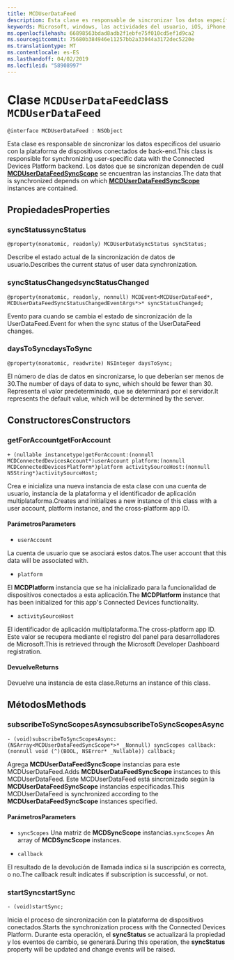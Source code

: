 ```yaml
---
title: MCDUserDataFeed
description: Esta clase es responsable de sincronizar los datos específicos del usuario con la plataforma de dispositivos conectados de back-end.
keywords: Microsoft, windows, las actividades del usuario, iOS, iPhone, objectiveC, conectado los dispositivos, proyecto Roma
ms.openlocfilehash: 66898563bdad8adb2f1ebfe75f010cd5ef1d9ca2
ms.sourcegitcommit: 75680b384946e11257bb2a33044a3172dec5220e
ms.translationtype: MT
ms.contentlocale: es-ES
ms.lasthandoff: 04/02/2019
ms.locfileid: "58908997"
---
```

# <a name="class-mcduserdatafeed"></a><span data-ttu-id="53ae3-104">Clase `MCDUserDataFeed`</span><span class="sxs-lookup"><span data-stu-id="53ae3-104">class `MCDUserDataFeed`</span></span>

```
@interface MCDUserDataFeed : NSObject
```

<span data-ttu-id="53ae3-105">Esta clase es responsable de sincronizar los datos específicos del usuario con la plataforma de dispositivos conectados de back-end.</span><span class="sxs-lookup"><span data-stu-id="53ae3-105">This class is responsible for synchronizing user-specific data with the Connected Devices Platform backend.</span></span> <span data-ttu-id="53ae3-106">Los datos que se sincronizan dependen de cuál **[MCDUserDataFeedSyncScope](MCDUserDataFeedSyncScope.md)** se encuentran las instancias.</span><span class="sxs-lookup"><span data-stu-id="53ae3-106">The data that is synchronized depends on which **[MCDUserDataFeedSyncScope](MCDUserDataFeedSyncScope.md)** instances are contained.</span></span>

## <a name="properties"></a><span data-ttu-id="53ae3-107">Propiedades</span><span class="sxs-lookup"><span data-stu-id="53ae3-107">Properties</span></span>

### <a name="syncstatus"></a><span data-ttu-id="53ae3-108">syncStatus</span><span class="sxs-lookup"><span data-stu-id="53ae3-108">syncStatus</span></span>
`@property(nonatomic, readonly) MCDUserDataSyncStatus syncStatus;`

<span data-ttu-id="53ae3-109">Describe el estado actual de la sincronización de datos de usuario.</span><span class="sxs-lookup"><span data-stu-id="53ae3-109">Describes the current status of user data synchronization.</span></span>

### <a name="syncstatuschanged"></a><span data-ttu-id="53ae3-110">syncStatusChanged</span><span class="sxs-lookup"><span data-stu-id="53ae3-110">syncStatusChanged</span></span>
`@property(nonatomic, readonly, nonnull) MCDEvent<MCDUserDataFeed*, MCDUserDataFeedSyncStatusChangedEventArgs*>* syncStatusChanged;`

<span data-ttu-id="53ae3-111">Evento para cuando se cambia el estado de sincronización de la UserDataFeed.</span><span class="sxs-lookup"><span data-stu-id="53ae3-111">Event for when the sync status of the UserDataFeed changes.</span></span>

### <a name="daystosync"></a><span data-ttu-id="53ae3-112">daysToSync</span><span class="sxs-lookup"><span data-stu-id="53ae3-112">daysToSync</span></span>
`@property(nonatomic, readwrite) NSInteger daysToSync;`

<span data-ttu-id="53ae3-113">El número de días de datos en sincronizarse, lo que deberían ser menos de 30.</span><span class="sxs-lookup"><span data-stu-id="53ae3-113">The number of days of data to sync, which should be fewer than 30.</span></span>  <span data-ttu-id="53ae3-114">Representa el valor predeterminado, que se determinará por el servidor.</span><span class="sxs-lookup"><span data-stu-id="53ae3-114">It represents the default value, which will be determined by the server.</span></span>

## <a name="constructors"></a><span data-ttu-id="53ae3-115">Constructores</span><span class="sxs-lookup"><span data-stu-id="53ae3-115">Constructors</span></span>

### <a name="getforaccount"></a><span data-ttu-id="53ae3-116">getForAccount</span><span class="sxs-lookup"><span data-stu-id="53ae3-116">getForAccount</span></span>
`+ (nullable instancetype)getForAccount:(nonnull MCDConnectedDevicesAccount*)userAccount
                                   platform:(nonnull MCDConnectedDevicesPlatform*)platform
                         activitySourceHost:(nonnull NSString*)activitySourceHost;`

<span data-ttu-id="53ae3-117">Crea e inicializa una nueva instancia de esta clase con una cuenta de usuario, instancia de la plataforma y el identificador de aplicación multiplataforma.</span><span class="sxs-lookup"><span data-stu-id="53ae3-117">Creates and initializes a new instance of this class with a user account, platform instance, and the cross-platform app ID.</span></span>

#### <a name="parameters"></a><span data-ttu-id="53ae3-118">Parámetros</span><span class="sxs-lookup"><span data-stu-id="53ae3-118">Parameters</span></span>
* `userAccount` 

<span data-ttu-id="53ae3-119">La cuenta de usuario que se asociará estos datos.</span><span class="sxs-lookup"><span data-stu-id="53ae3-119">The user account that this data will be associated with.</span></span>

* `platform` 

<span data-ttu-id="53ae3-120">El **MCDPlatform** instancia que se ha inicializado para la funcionalidad de dispositivos conectados a esta aplicación.</span><span class="sxs-lookup"><span data-stu-id="53ae3-120">The **MCDPlatform** instance that has been initialized for this app's Connected Devices functionality.</span></span>

* `activitySourceHost` 

<span data-ttu-id="53ae3-121">El identificador de aplicación multiplataforma.</span><span class="sxs-lookup"><span data-stu-id="53ae3-121">The cross-platform app ID.</span></span> <span data-ttu-id="53ae3-122">Este valor se recupera mediante el registro del panel para desarrolladores de Microsoft.</span><span class="sxs-lookup"><span data-stu-id="53ae3-122">This is retrieved through the Microsoft Developer Dashboard registration.</span></span>

#### <a name="returns"></a><span data-ttu-id="53ae3-123">Devuelve</span><span class="sxs-lookup"><span data-stu-id="53ae3-123">Returns</span></span>
<span data-ttu-id="53ae3-124">Devuelve una instancia de esta clase.</span><span class="sxs-lookup"><span data-stu-id="53ae3-124">Returns an instance of this class.</span></span>

## <a name="methods"></a><span data-ttu-id="53ae3-125">Métodos</span><span class="sxs-lookup"><span data-stu-id="53ae3-125">Methods</span></span>

### <a name="subscribetosyncscopesasync"></a><span data-ttu-id="53ae3-126">subscribeToSyncScopesAsync</span><span class="sxs-lookup"><span data-stu-id="53ae3-126">subscribeToSyncScopesAsync</span></span>
`- (void)subscribeToSyncScopesAsync:(NSArray<MCDUserDataFeedSyncScope*>* _Nonnull) syncScopes callback:(nonnull void (^)(BOOL, NSError* _Nullable)) callback;`

<span data-ttu-id="53ae3-127">Agrega **MCDUserDataFeedSyncScope** instancias para este MCDUserDataFeed.</span><span class="sxs-lookup"><span data-stu-id="53ae3-127">Adds **MCDUserDataFeedSyncScope** instances to this MCDUserDataFeed.</span></span>  <span data-ttu-id="53ae3-128">Este MCDUserDataFeed está sincronizado según la **MCDUserDataFeedSyncScope** instancias especificadas.</span><span class="sxs-lookup"><span data-stu-id="53ae3-128">This MCDUserDataFeed is synchronized according to the **MCDUserDataFeedSyncScope** instances specified.</span></span>

#### <a name="parameters"></a><span data-ttu-id="53ae3-129">Parámetros</span><span class="sxs-lookup"><span data-stu-id="53ae3-129">Parameters</span></span>

* <span data-ttu-id="53ae3-130">`syncScopes` Una matriz de **MCDSyncScope** instancias.</span><span class="sxs-lookup"><span data-stu-id="53ae3-130">`syncScopes` An array of **MCDSyncScope** instances.</span></span>

* `callback`

<span data-ttu-id="53ae3-131">El resultado de la devolución de llamada indica si la suscripción es correcta, o no.</span><span class="sxs-lookup"><span data-stu-id="53ae3-131">The callback result indicates if subscription is successful, or not.</span></span> 

### <a name="startsync"></a><span data-ttu-id="53ae3-132">startSync</span><span class="sxs-lookup"><span data-stu-id="53ae3-132">startSync</span></span>
`- (void)startSync;`

<span data-ttu-id="53ae3-133">Inicia el proceso de sincronización con la plataforma de dispositivos conectados.</span><span class="sxs-lookup"><span data-stu-id="53ae3-133">Starts the synchronization process with the Connected Devices Platform.</span></span> <span data-ttu-id="53ae3-134">Durante esta operación, el **syncStatus** se actualizará la propiedad y los eventos de cambio, se generará.</span><span class="sxs-lookup"><span data-stu-id="53ae3-134">During this operation, the **syncStatus** property will be updated and change events will be raised.</span></span>
